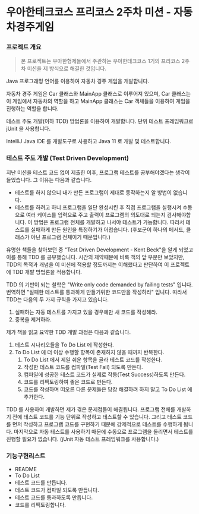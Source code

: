 # 우아한테크코스 프리코스 2주차 미션 - 자동차경주게임

### 프로젝트 개요

>본 프로젝트는 우아한형제들에서 주관하는 우아한테크코스 1기의 프리코스 2주차 미션을 
제 방식으로 해결한 것입니다.

Java 프로그래밍 언어를 이용하여 자동차 경주 게임을 개발합니다.
 
자동차 경주 게임은 Car 클래스와 MainApp 클래스로 이루어져 있으며, Car 클래스는 이 게임에서 자동차의 역할을 
하고 MainApp 클래스는 Car 객체들을 이용하여 게임을 진행하는 역할을 합니다.

테스트 주도 개발(이하 TDD) 방법론을 이용하여 개발합니다. 단위 테스트 프레임워크로 jUnit 을 사용합니다.

IntelliJ Java IDE 를 개발도구로 사용하고 Java 11 로 개발 및 테스트합니다.

### 테스트 주도 개발 (Test Driven Development)
지난 미션을 테스트 코드 없이 제출한 이후, 프로그램 테스트를 공부해야겠다는 생각이 들었습니다. 
그 이유는 다음과 같습니다.
- 테스트를 하지 않으니 내가 만든 프로그램이 제대로 동작하는지 알 방법이 없습니다.
- 테스트를 하려고 하니 프로그램을 일단 완성시킨 후 직접 프로그램을 실행시켜 수동으로 여러 케이스를 입력으로 주고 출력이 
프로그램의 의도대로 되는지 검사해야합니다. 이 방법은 프로그램 전체를 개발하고 나서야 테스트가 가능합니다. 따라서 테스트를 
실패하게 만든 원인을 특정하기가 어렵습니다. (후보군이 하나의 메서드, 클래스가 아닌 프로그램 전체이기 때문입니다.)
   
유명한 책들을 찾아보던 중 "Test Driven Development - Kent Beck"을 알게 되었고 이를 통해 TDD 를 공부했습니다. 
시간의 제약때문에 비록 책의 앞 부분만 보았지만, TDD의 목적과 개념을 이 미션에 적용할 정도까지는 이해했다고 판단하여 
이 프로젝트에 TDD 개발 방법론을 적용합니다.  

TDD 의 기반이 되는 철학은 "Write only code demanded by failing tests" 입니다. 번역하면 "실패한 테스트를 통과하게
 만들기위한 코드만을 작성하라" 입니다. 따라서 TDD는 다음의 두 가지 규칙을 가지고 있습니다.

1. 실패하는 자동 테스트를 가지고 있을 경우에만 새 코드를 작성해라.
2. 중복을 제거하라.

제가 책을 읽고 요약한 TDD 개발 과정은 다음과 같습니다.
1. 테스트 시나리오들을 To Do List 에 작성한다.
2. To Do List 에 더 이상 수행할 항목이 존재하지 않을 때까지 반복한다.
   1. To Do List 에서 제일 쉬운 항목을 골라 테스트 코드를 작성한다.
   2. 작성한 테스트 코드를 컴파일(Test Fail) 되도록 만든다.
   3. 컴파일에 성공한 테스트 코드가 실제로 작동(Test Success)하도록 만든다.
   4. 코드를 리팩토링하여 좋은 코드로 만든다.
   5. 코드를 작성하며 떠오른 다른 문제들은 당장 해결하려 하지 말고 To Do List 에 추가한다.

TDD 를 사용하여 개발하면 제가 겪은 문제점들이 해결됩니다. 프로그램 전체를 개발하기 전에 테스트 코드를 
기능 단위로 작성하고 테스트할 수 있습니다. 그리고 테스트 코드를 먼저 작성하고 프로그램 코드를 구현하기 때문에 
강제적으로 테스트를 수행하게 됩니다. 마지막으로 자동 테스트를 사용하기 때문에 수동으로 프로그램을 돌리면서 
테스트를 진행할 필요가 없습니다. (jUnit 자동 테스트 프레임워크를 사용합니다.)

### 기능구현리스트

- README
- To Do List
- 테스트 코드를 만듭니다.
- 테스트 코드가 컴파일 되도록 만듭니다.
- 테스트 코드를 통과하도록 만듭니다.
- 코드를 리팩토링합니다.